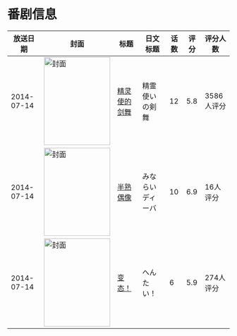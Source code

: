 # 番剧信息

|放送日期|封面|标题|日文标题|话数|评分|评分人数|
|---|---|---|---|---|---|---|
|2014-07-14|<img src="https://lain.bgm.tv/pic/cover/c/c0/3b/79226_8EZ7i.jpg" alt="封面" style="width:150px;height:200px;object-fit:cover;">|[精灵使的剑舞](https://bangumi.tv/subject/79226)|精霊使いの剣舞|12|5.8|3586人评分|
|2014-07-14|<img src="https://lain.bgm.tv/pic/cover/c/f4/3a/101107_hgh5T.jpg" alt="封面" style="width:150px;height:200px;object-fit:cover;">|[半熟偶像](https://bangumi.tv/subject/101107)|みならいディーバ|10|6.9|16人评分|
|2014-07-14|<img src="https://lain.bgm.tv/pic/cover/c/50/5d/108514_hVapH.jpg" alt="封面" style="width:150px;height:200px;object-fit:cover;">|[变态！](https://bangumi.tv/subject/108514)|へんたい！|6|5.9|274人评分|
